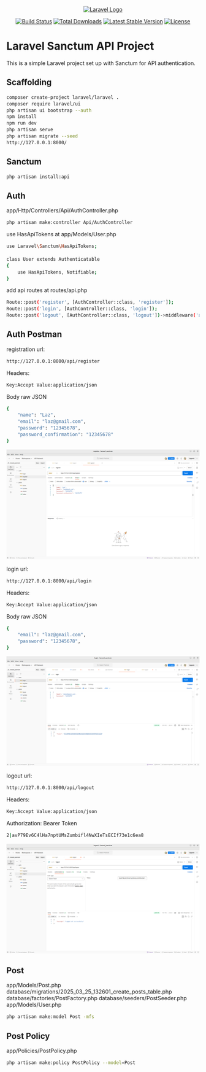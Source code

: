<p align="center"><a href="https://laravel.com" target="_blank"><img src="https://raw.githubusercontent.com/laravel/art/master/logo-lockup/5%20SVG/2%20CMYK/1%20Full%20Color/laravel-logolockup-cmyk-red.svg" width="400" alt="Laravel Logo"></a></p>

<p align="center">
<a href="https://github.com/laravel/framework/actions"><img src="https://github.com/laravel/framework/workflows/tests/badge.svg" alt="Build Status"></a>
<a href="https://packagist.org/packages/laravel/framework"><img src="https://img.shields.io/packagist/dt/laravel/framework" alt="Total Downloads"></a>
<a href="https://packagist.org/packages/laravel/framework"><img src="https://img.shields.io/packagist/v/laravel/framework" alt="Latest Stable Version"></a>
<a href="https://packagist.org/packages/laravel/framework"><img src="https://img.shields.io/packagist/l/laravel/framework" alt="License"></a>
</p>

# Laravel Sanctum API Project

This is a simple Laravel project set up with Sanctum for API authentication.

## Scaffolding

```bash
composer create-project laravel/laravel .
composer require laravel/ui
php artisan ui bootstrap --auth
npm install
npm run dev
php artisan serve
php artisan migrate --seed
http://127.0.0.1:8000/
```

## Sanctum

```bash
php artisan install:api
```

## Auth

app/Http/Controllers/Api/AuthController.php
```bash
php artisan make:controller Api/AuthController
```

use HasApiTokens at app/Models/User.php
```bash
use Laravel\Sanctum\HasApiTokens;

class User extends Authenticatable
{
    use HasApiTokens, Notifiable;
}
```
add api routes at routes/api.php
```bash
Route::post('register', [AuthController::class, 'register']);
Route::post('login', [AuthController::class, 'login']);
Route::post('logout', [AuthController::class, 'logout'])->middleware('auth:sanctum');
```

## Auth Postman

registration url: 
```bash
http://127.0.0.1:8000/api/register
```
Headers: 
```bash
Key:Accept Value:application/json
```
Body raw JSON
```bash
{
    "name": "Laz",
    "email": "laz@gmail.com",
    "password": "12345678",
    "password_confirmation": "12345678"
}
```
![Dashboard Screenshot](public/assets/images/screenshots/api_registration.png)

login url: 
```bash
http://127.0.0.1:8000/api/login
```
Headers: 
```bash
Key:Accept Value:application/json
```
Body raw JSON
```bash
{
    "email": "laz@gmail.com",
    "password": "12345678",
}
```
![Dashboard Screenshot](public/assets/images/screenshots/api_login.png)

logout url: 
```bash
http://127.0.0.1:8000/api/logout
```
Headers: 
```bash
Key:Accept Value:application/json
```
Authorization: Bearer Token
```bash
2|avP79Ev6C4lHa7nptUMsZumbifl4NwXIeTsECIf73e1c6ea8
```
![Dashboard Screenshot](public/assets/images/screenshots/api_logout.png)

## Post
app/Models/Post.php
database/migrations/2025_03_25_132601_create_posts_table.php
database/factories/PostFactory.php
database/seeders/PostSeeder.php
app/Models/User.php

```bash
php artisan make:model Post -mfs
```
## Post Policy
app/Policies/PostPolicy.php
```bash
php artisan make:policy PostPolicy --model=Post
```
